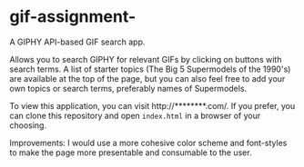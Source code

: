 # gif-assignment-

A GIPHY API-based GIF search app.

Allows you to search GIPHY for relevant GIFs by clicking on buttons with search terms. A list of starter topics (The Big 5 Supermodels of the 1990's) are available at the top of the page, but you can also feel free to add your own topics or search terms, preferably names of Supermodels. 

To view this application, you can visit http://********.com/. If you prefer, you can clone this repository and open `index.html` in a browser of your choosing.

Improvements: I would use a more cohesive color scheme and font-styles to make the page more presentable and consumable to the user. 